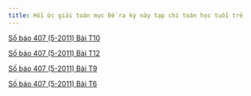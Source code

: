 ```yaml
---
title: Hồi ức giải toán mục Đề ra kỳ này tạp chí toán học tuổi trẻ
---
```


[Số báo 407 (5-2011) Bài T10](https://drive.google.com/open?id=0B2L_djw49LqvaU91YlFzLXhRcmc)

[Số báo 407 (5-2011) Bài T12](https://drive.google.com/open?id=0B2L_djw49LqvN0lyZnp5dS10VGM)

[Số báo 407 (5-2011) Bài T9](https://drive.google.com/open?id=0B2L_djw49LqveGRBejQ5NlBIVEE)

[Số báo 407 (5-2011) Bài T6](https://drive.google.com/open?id=0B2L_djw49LqvQ05TQmxIUS1qZ1U)